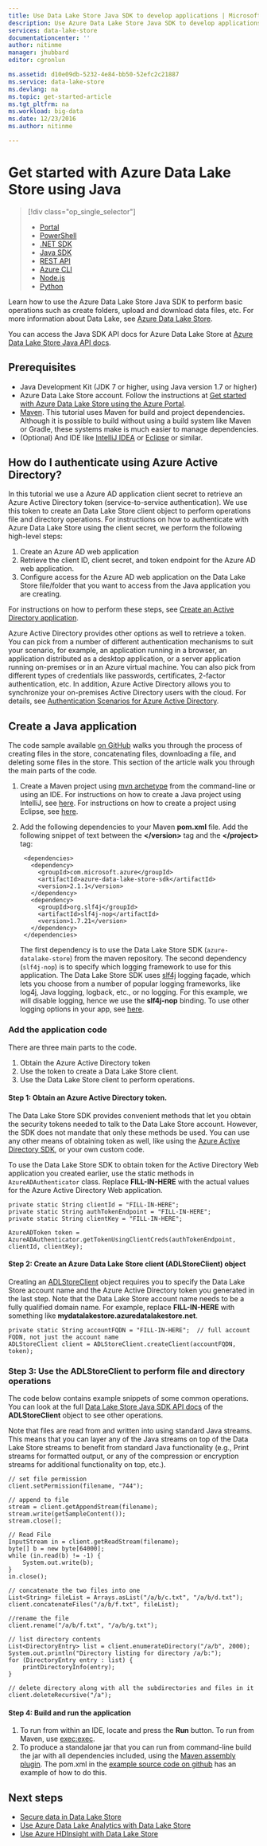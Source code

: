 ```yaml
---
title: Use Data Lake Store Java SDK to develop applications | Microsoft Docs
description: Use Azure Data Lake Store Java SDK to develop applications
services: data-lake-store
documentationcenter: ''
author: nitinme
manager: jhubbard
editor: cgronlun

ms.assetid: d10e09db-5232-4e84-bb50-52efc2c21887
ms.service: data-lake-store
ms.devlang: na
ms.topic: get-started-article
ms.tgt_pltfrm: na
ms.workload: big-data
ms.date: 12/23/2016
ms.author: nitinme

---
```

# Get started with Azure Data Lake Store using Java
> [!div class="op_single_selector"]
> * [Portal](data-lake-store-get-started-portal.md)
> * [PowerShell](data-lake-store-get-started-powershell.md)
> * [.NET SDK](data-lake-store-get-started-net-sdk.md)
> * [Java SDK](data-lake-store-get-started-java-sdk.md)
> * [REST API](data-lake-store-get-started-rest-api.md)
> * [Azure CLI](data-lake-store-get-started-cli.md)
> * [Node.js](data-lake-store-manage-use-nodejs.md)
> * [Python](data-lake-store-get-started-python.md)
>
> 

Learn how to use the Azure Data Lake Store Java SDK to perform basic operations such as create folders, upload and download data files, etc. For more information about Data Lake, see [Azure Data Lake Store](data-lake-store-overview.md).

You can access the Java SDK API docs for Azure Data Lake Store at [Azure Data Lake Store Java API docs](https://azure.github.io/azure-data-lake-store-java/javadoc/).

## Prerequisites
* Java Development Kit (JDK 7 or higher, using Java version 1.7 or higher)
* Azure Data Lake Store account. Follow the instructions at [Get started with Azure Data Lake Store using the Azure Portal](data-lake-store-get-started-portal.md).
* [Maven](https://maven.apache.org/install.html). This tutorial uses Maven for build and project dependencies. Although it is possible to build without using a build system like Maven or Gradle, these systems make is much easier to manage dependencies.
* (Optional) And IDE like [IntelliJ IDEA](https://www.jetbrains.com/idea/download/) or [Eclipse](https://www.eclipse.org/downloads/) or similar.

## How do I authenticate using Azure Active Directory?
In this tutorial we use a Azure AD application client secret to retrieve an Azure Active Directory token (service-to-service authentication). We use this token to create an Data Lake Store client object to perform operations file and directory operations. For instructions on how to authenticate with Azure Data Lake Store using the client secret, we perform the following high-level steps:

1. Create an Azure AD web application
2. Retrieve the client ID, client secret, and token endpoint for the Azure AD web application.
3. Configure access for the Azure AD web application on the Data Lake Store file/folder that you want to access from the Java application you are creating.

For instructions on how to perform these steps, see [Create an Active Directory application](data-lake-store-authenticate-using-active-directory.md#create-an-active-directory-application).

Azure Active Directory provides other options as well to retrieve a token. You can pick from a number of different authentication mechanisms to suit your scenario, for example, an application running in a browser, an application distributed as a desktop application, or a server application running on-premises or in an Azure virtual machine. You can also pick from different types of credentials like passwords, certificates, 2-factor authentication, etc. In addition, Azure Active Directory allows you to synchronize your on-premises Active Directory users with the cloud. For details, see [Authentication Scenarios for Azure Active Directory](../active-directory/active-directory-authentication-scenarios.md). 

## Create a Java application
The code sample available [on GitHub](https://azure.microsoft.com/documentation/samples/data-lake-store-java-upload-download-get-started/) walks you through the process of creating files in the store, concatenating files, downloading a file, and deleting some files in the store. This section of the article walk you through the main parts of the code.

1. Create a Maven project using [mvn archetype](https://maven.apache.org/guides/getting-started/maven-in-five-minutes.html) from the command-line or using an IDE. For instructions on how to create a Java project using IntelliJ, see [here](https://www.jetbrains.com/help/idea/2016.1/creating-and-running-your-first-java-application.html). For instructions on how to create a project using Eclipse, see [here](http://help.eclipse.org/mars/index.jsp?topic=%2Forg.eclipse.jdt.doc.user%2FgettingStarted%2Fqs-3.htm). 
2. Add the following dependencies to your Maven **pom.xml** file. Add the following snippet of text between the **\</version>** tag and the **\</project>** tag:
   
        <dependencies>
          <dependency>
            <groupId>com.microsoft.azure</groupId>
            <artifactId>azure-data-lake-store-sdk</artifactId>
            <version>2.1.1</version>
          </dependency>
          <dependency>
            <groupId>org.slf4j</groupId>
            <artifactId>slf4j-nop</artifactId>
            <version>1.7.21</version>
          </dependency>
        </dependencies>
   
    The first dependency is to use the Data Lake Store SDK (`azure-datalake-store`) from the maven repository. The second dependency (`slf4j-nop`) is to specify which logging framework to use for this application. The Data Lake Store SDK uses [slf4j](http://www.slf4j.org/) logging façade, which lets you choose from a number of popular logging frameworks, like log4j, Java logging, logback, etc., or no logging. For this example, we will disable logging, hence we use the **slf4j-nop** binding. To use other logging options in your app, see [here](http://www.slf4j.org/manual.html#projectDep).

### Add the application code
There are three main parts to the code.

1. Obtain the Azure Active Directory token
2. Use the token to create a Data Lake Store client.
3. Use the Data Lake Store client to perform operations.

#### Step 1: Obtain an Azure Active Directory token.
The Data Lake Store SDK provides convenient methods that let you obtain the security tokens needed to talk to the Data Lake Store account. However, the SDK does not mandate that only these methods be used. You can use any other means of obtaining token as well, like using the [Azure Active Directory SDK](https://github.com/AzureAD/azure-activedirectory-library-for-java), or your own custom code.

To use the Data Lake Store SDK to obtain token for the Active Directory Web application you created earlier, use the static methods in `AzureADAuthenticator` class. Replace **FILL-IN-HERE** with the actual values for the Azure Active Directory Web application.

    private static String clientId = "FILL-IN-HERE";
    private static String authTokenEndpoint = "FILL-IN-HERE";
    private static String clientKey = "FILL-IN-HERE";

    AzureADToken token = AzureADAuthenticator.getTokenUsingClientCreds(authTokenEndpoint, clientId, clientKey);

#### Step 2: Create an Azure Data Lake Store client (ADLStoreClient) object
Creating an [ADLStoreClient](https://azure.github.io/azure-data-lake-store-java/javadoc/) object requires you to specify the Data Lake Store account name and the Azure Active Directory token you generated in the last step. Note that the Data Lake Store account name needs to be a fully qualified domain name. For example, replace **FILL-IN-HERE** with something like **mydatalakestore.azuredatalakestore.net**.

    private static String accountFQDN = "FILL-IN-HERE";  // full account FQDN, not just the account name
    ADLStoreClient client = ADLStoreClient.createClient(accountFQDN, token);

### Step 3: Use the ADLStoreClient to perform file and directory operations
The code below contains example snippets of some common operations. You can look at the full [Data Lake Store Java SDK API docs](https://azure.github.io/azure-data-lake-store-java/javadoc/) of the **ADLStoreClient** object to see other operations.

Note that files are read from and written into using standard Java streams. This means that you can layer any of the Java streams on top of the Data Lake Store streams to benefit from standard Java functionality (e.g., Print streams for formatted output, or any of the compression or encryption streams for additional functionality on top, etc.).

    // set file permission
    client.setPermission(filename, "744");

    // append to file
    stream = client.getAppendStream(filename);
    stream.write(getSampleContent());
    stream.close();

    // Read File
    InputStream in = client.getReadStream(filename);
    byte[] b = new byte[64000];
    while (in.read(b) != -1) {
        System.out.write(b);
    }
    in.close();

    // concatenate the two files into one
    List<String> fileList = Arrays.asList("/a/b/c.txt", "/a/b/d.txt");
    client.concatenateFiles("/a/b/f.txt", fileList);

    //rename the file
    client.rename("/a/b/f.txt", "/a/b/g.txt");

    // list directory contents
    List<DirectoryEntry> list = client.enumerateDirectory("/a/b", 2000);
    System.out.println("Directory listing for directory /a/b:");
    for (DirectoryEntry entry : list) {
        printDirectoryInfo(entry);
    }

    // delete directory along with all the subdirectories and files in it
    client.deleteRecursive("/a");

#### Step 4: Build and run the application
1. To run from within an IDE, locate and press the **Run** button. To run from Maven, use [exec:exec](http://www.mojohaus.org/exec-maven-plugin/exec-mojo.html).
2. To produce a standalone jar that you can run from command-line build the jar with all dependencies included, using the [Maven assembly plugin](http://maven.apache.org/plugins/maven-assembly-plugin/usage.html). The pom.xml in the [example source code on github](https://github.com/Azure-Samples/data-lake-store-java-upload-download-get-started/blob/master/pom.xml) has an example of how to do this.

## Next steps
* [Secure data in Data Lake Store](data-lake-store-secure-data.md)
* [Use Azure Data Lake Analytics with Data Lake Store](../data-lake-analytics/data-lake-analytics-get-started-portal.md)
* [Use Azure HDInsight with Data Lake Store](data-lake-store-hdinsight-hadoop-use-portal.md)

